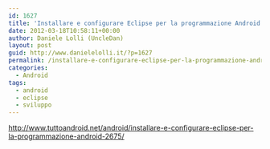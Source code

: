 ```yaml
---
id: 1627
title: 'Installare e configurare Eclipse per la programmazione Android. &#8211; Tutto Android'
date: 2012-03-18T10:58:11+00:00
author: Daniele Lolli (UncleDan)
layout: post
guid: http://www.danielelolli.it/?p=1627
permalink: /installare-e-configurare-eclipse-per-la-programmazione-android-tutto-android-03-2012.html
categories:
  - Android
tags:
  - android
  - eclipse
  - sviluppo
---
```

<http://www.tuttoandroid.net/android/installare-e-configurare-eclipse-per-la-programmazione-android-2675/>